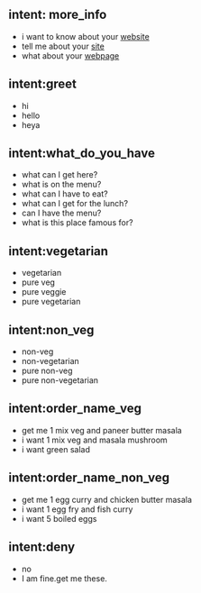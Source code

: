 ## intent: more_info
- i want to know about your [website](LINK)
- tell me about your [site](LINK:website)
- what about your [webpage](LINK:website)


## intent:greet
- hi
- hello
- heya


## intent:what_do_you_have
- what can I get here?
- what is on the menu?
- what can I have to eat?
- what can I get for the lunch?
- can I have the menu?
- what is this place famous for?

## intent:vegetarian
- vegetarian
- pure veg
- pure veggie
- pure vegetarian

## intent:non_veg
- non-veg
- non-vegetarian
- pure non-veg
- pure non-vegetarian

## intent:order_name_veg
- get me 1 mix veg and paneer butter masala
- i want 1 mix veg and masala mushroom
- i want green salad

## intent:order_name_non_veg
- get me 1 egg curry and chicken butter masala
- i want 1 egg fry and fish curry
- i want 5 boiled eggs

## intent:deny
- no
- I am fine.get me these.
